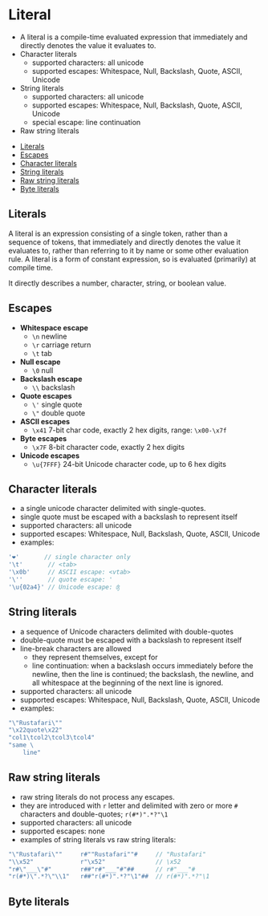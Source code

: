 # Literal

* A literal is a compile-time evaluated expression that immediately and directly denotes the value it evaluates to.
* Character literals
  - supported characters: all unicode
  - supported escapes: Whitespace, Null, Backslash, Quote, ASCII, Unicode
* String literals
  - supported characters: all unicode
  - supported escapes: Whitespace, Null, Backslash, Quote, ASCII, Unicode
  - special escape: line continuation
* Raw string literals



<!-- TOC -->

- [Literals](#literals)
- [Escapes](#escapes)
- [Character literals](#character-literals)
- [String literals](#string-literals)
- [Raw string literals](#raw-string-literals)
- [Byte literals](#byte-literals)

<!-- /TOC -->



## Literals
A literal is an expression consisting of a single token, rather than a sequence of tokens, that immediately and directly denotes the value it evaluates to, rather than referring to it by name or some other evaluation rule. A literal is a form of constant expression, so is evaluated (primarily) at compile time.

It directly describes a number, character, string, or boolean value.


## Escapes

* **Whitespace escape**
  - `\n` newline
  - `\r` carriage return
  - `\t` tab
* **Null escape**
  - `\0` null
* **Backslash escape**
  - `\\` backslash
* **Quote escapes**
  - `\'` single quote
  - `\"` double quote
* **ASCII escapes**
  - `\x41` 7-bit char code, exactly 2 hex digits, range: `\x00-\x7f`
* **Byte escapes**
  - `\x7F` 8-bit character code, exactly 2 hex digits
* **Unicode escapes**
  - `\u{7FFF}` 24-bit Unicode character code, up to 6 hex digits


## Character literals
- a single unicode character delimited with single-quotes.
- single quote must be escaped with a backslash to represent itself
- supported characters: all unicode
- supported escapes: Whitespace, Null, Backslash, Quote, ASCII, Unicode
- examples:

```rust
'❤'       // single character only
'\t'       // <tab>
'\x0b'     // ASCII escape: <vtab>
'\''       // quote escape: '
'\u{02a4}' // Unicode escape: ʤ
```

## String literals
- a sequence of Unicode characters delimited with double-quotes
- double-quote must be escaped with a backslash to represent itself
- line-break characters are allowed
  - they represent themselves, except for
  - line continuation: when a backslash occurs immediately before the newline, then the line is continued; the backslash, the newline, and all whitespace at the beginning of the next line is ignored.
- supported characters: all unicode
- supported escapes: Whitespace, Null, Backslash, Quote, ASCII, Unicode
- examples:

```rust
"\"Rustafari\""
"\x22quote\x22"
"col1\tcol2\tcol3\tcol4"
"same \
    line"
```


## Raw string literals

- raw string literals do not process any escapes.
- they are introduced with `r` letter and delimited with zero or more `#` characters and double-quotes; `r(#*)".*?"\1`
- supported characters: all unicode
- supported escapes: none
- examples of string literals vs raw string literals:

```rust
"\"Rustafari\""     r#""Rustafari""#     // "Rustafari"
"\\x52"             r"\x52"              // \x52
"r#\"___\"#"        r##"r#"___"#"##      // r#"___"#
"r(#*)\".*?\"\\1"   r##"r(#*)".*?"\1"##  // r(#*)".*?"\1
```


## Byte literals

